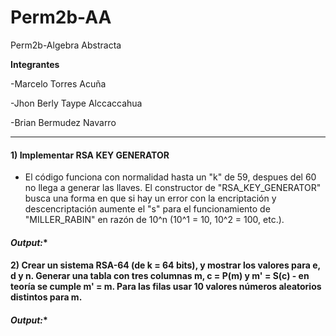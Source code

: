 # Perm2b-AA
Perm2b-Algebra Abstracta

**Integrantes**

-Marcelo Torres Acuña

-Jhon Berly Taype Alccaccahua 

-Brian Bermudez Navarro

------------


#### **1) Implementar RSA KEY GENERATOR**

- El código funciona con normalidad hasta un "k" de 59, despues del 60 no llega a generar las llaves. El constructor de "RSA_KEY_GENERATOR" busca una forma en que si hay un error con la encriptación y descencriptación aumente el "s" para el funcionamiento de "MILLER_RABIN" en razón de 10^n (10^1 = 10, 10^2 = 100, etc.).

#### *Output:**

#### **2) Crear un sistema RSA-64 (de k = 64 bits), y mostrar los valores para e, d y n. Generar una tabla con tres columnas m, c = P(m) y m' = S(c) - en teoría se cumple m' = m. Para las filas usar 10 valores números aleatorios distintos para m.**

#### *Output:**
